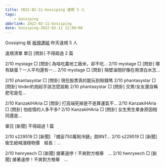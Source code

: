 ```yaml
---
title: 2022-02-11-Gossiping 違規 5 人
tags:
    - Gossiping
abbrlink: 2022-02-11-Gossiping
date: Gossiping-2022-02-11 12:00:00
---
```

Gossiping 板 [板規連結](https://www.ptt.cc/bbs/Gossiping/M.1637425085.A.07D.html)
昨天違規 5 人
<!-- more -->

違規清單
單日 [問卦] 不得超過 2 篇

2/10 mystage □ [問卦] 為啥吃農地工廠米，卻不吃…
2/10 mystage □ [問卦] 哪有缺蛋？一人平均還有一…
2/10 mystage □ [問卦] 隔壁澡間好像在用漂白水怎…

2/10 phantasystar □ [問卦] 現在股票真的能玩到賠錢嗎
2/10 phantasystar □ [問卦] tinder約炮起手該怎麼說勒
2/10 phantasystar □ [問卦] 交男/女友還自稱肥宅是在…

2/10 KanzakiHAria □ [問卦] 打高端死掉是不是算運氣不…
2/10 KanzakiHAria □ [問卦] 怕疫情的人多不多?
2/10 KanzakiHAria □ [問卦] 女生男生單身原因相同還是…

單日 [新聞] 不得超過 1 篇

2/10 s229519 □ [新聞] 「備妥750萬劑冷鏈」買BNT…
2/10 s229519 □ [新聞] 衛生紙喊漲穩物價　經長：…

2/10 henryeech □ [新聞] 搶著違停！不爽對方檢舉　…
2/10 henryeech □ [新聞] 搶著違停！不爽對方檢舉　…